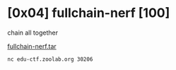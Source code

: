 # [0x04] fullchain-nerf [100]

chain all together

[fullchain-nerf.tar](https://edu-ctf.csie.org/static/files/fullchain-nerf.tar)

`nc edu-ctf.zoolab.org 30206`
